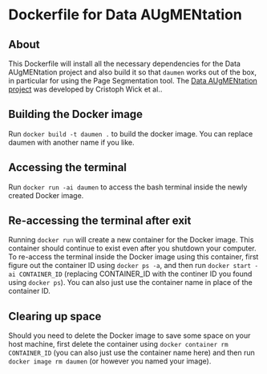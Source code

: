  # Dockerfile for Data AUgMENtation
 ## About
 This Dockerfile will install all the necessary dependencies for the Data AUgMENtation project and also build it so that `daumen` works out of the box, in particular for using the Page Segmentation tool. The [Data AUgMENtation project](https://gitlab2.informatik.uni-wuerzburg.de/chw71yx/daumen) was developed by Cristoph Wick et al..
 ## Building the Docker image
 Run `docker build -t daumen .` to build the docker image. You can replace daumen with another name if you like.
 ## Accessing the terminal
 Run `docker run -ai daumen` to access the bash terminal inside the newly created Docker image.
 ## Re-accessing the terminal after exit
 Running `docker run` will create a new container for the Docker image. This container should continue to exist even after you shutdown your computer. To re-access the terminal inside the Docker image using this container, first figure out the container ID using `docker ps -a`, and then run `docker start -ai CONTAINER_ID` (replacing CONTAINER_ID with the continer ID you found using `docker ps`). You can also just use the container name in place of the container ID.
 ## Clearing up space
 Should you need to delete the Docker image to save some space on your host machine, first delete the container using `docker container rm CONTAINER_ID` (you can also just use the container name here) and then run `docker image rm daumen` (or however you named your image).
